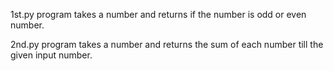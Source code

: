 

1st.py program takes a number and returns if the number is odd or even number.

2nd.py program takes a number and returns the sum of each number till the given input number.
